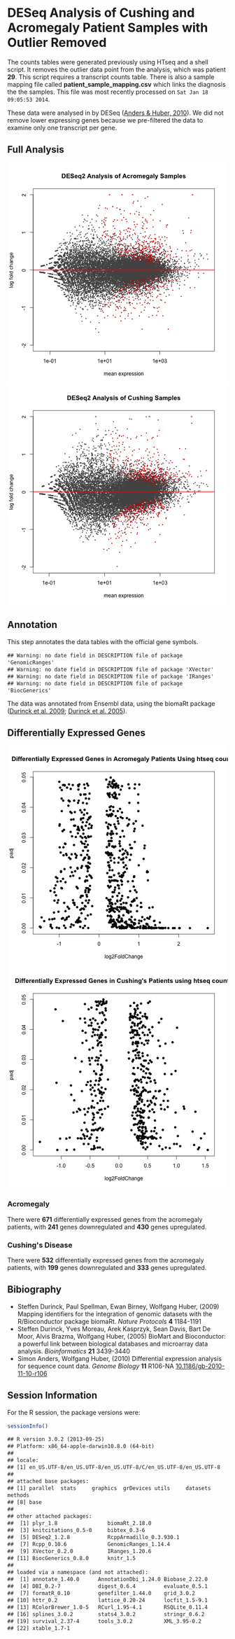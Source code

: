 DESeq Analysis of Cushing and Acromegaly Patient Samples with Outlier Removed
===============================================================================




The counts tables were generated previously using HTseq and a shell script.  It removes the outlier data point from the analysis, which was patient **29**.
This script requires a transcript counts table.  There is also a sample mapping file called **patient_sample_mapping.csv** which links the diagnosis the the samples.  This file was most recently processed on ``Sat Jan 18 09:05:53 2014``.







These data were analysed in  by DESeq (<a href="http://dx.doi.org/10.1186/gb-2010-11-10-r106">Anders & Huber, 2010</a>). We did not remove lower expressing genes because we pre-filtered the data to examine only one transcript per gene.  

Full Analysis
--------------

![plot of chunk deseq-analysis](figure/deseq-analysis1.png) ![plot of chunk deseq-analysis](figure/deseq-analysis2.png) 




Annotation
-------------

This step annotates the data tables with the official gene symbols.


```
## Warning: no date field in DESCRIPTION file of package 'GenomicRanges'
## Warning: no date field in DESCRIPTION file of package 'XVector'
## Warning: no date field in DESCRIPTION file of package 'IRanges'
## Warning: no date field in DESCRIPTION file of package 'BiocGenerics'
```


The data was annotated from Ensembl data, using the biomaRt package (<a href="">Durinck et al. 2009</a>; <a href="">Durinck et al. 2005</a>).

Differentially Expressed Genes
--------------------------------
![plot of chunk differentially-expressed](figure/differentially-expressed1.png) ![plot of chunk differentially-expressed](figure/differentially-expressed2.png) 


### Acromegaly

There were **671** differentially expressed genes from the acromegaly patients, with **241** genes downregulated and **430** genes upregulated.

### Cushing's Disease

There were **532** differentially expressed genes from the acromegaly patients, with **199** genes downregulated and **333** genes upregulated.


Bibiography
------------

- Steffen Durinck, Paul Spellman, Ewan Birney, Wolfgang Huber,   (2009) Mapping identifiers for the integration of genomic datasets with the R/Bioconductor package biomaRt.  <em>Nature Protocols</em>  <strong>4</strong>  1184-1191
- Steffen Durinck, Yves Moreau, Arek Kasprzyk, Sean Davis, Bart  De Moor, Alvis Brazma, Wolfgang Huber,   (2005) BioMart and Bioconductor: a powerful link between biological databases and microarray data analysis.  <em>Bioinformatics</em>  <strong>21</strong>  3439-3440
- Simon Anders, Wolfgang Huber,   (2010) Differential expression analysis for sequence count data.  <em>Genome Biology</em>  <strong>11</strong>  R106-NA  <a href="http://dx.doi.org/10.1186/gb-2010-11-10-r106">10.1186/gb-2010-11-10-r106</a>


Session Information
-------------------

For the R session, the package versions were:

```r
sessionInfo()
```

```
## R version 3.0.2 (2013-09-25)
## Platform: x86_64-apple-darwin10.8.0 (64-bit)
## 
## locale:
## [1] en_US.UTF-8/en_US.UTF-8/en_US.UTF-8/C/en_US.UTF-8/en_US.UTF-8
## 
## attached base packages:
## [1] parallel  stats     graphics  grDevices utils     datasets  methods  
## [8] base     
## 
## other attached packages:
##  [1] plyr_1.8                biomaRt_2.18.0         
##  [3] knitcitations_0.5-0     bibtex_0.3-6           
##  [5] DESeq2_1.2.8            RcppArmadillo_0.3.930.1
##  [7] Rcpp_0.10.6             GenomicRanges_1.14.4   
##  [9] XVector_0.2.0           IRanges_1.20.6         
## [11] BiocGenerics_0.8.0      knitr_1.5              
## 
## loaded via a namespace (and not attached):
##  [1] annotate_1.40.0      AnnotationDbi_1.24.0 Biobase_2.22.0      
##  [4] DBI_0.2-7            digest_0.6.4         evaluate_0.5.1      
##  [7] formatR_0.10         genefilter_1.44.0    grid_3.0.2          
## [10] httr_0.2             lattice_0.20-24      locfit_1.5-9.1      
## [13] RColorBrewer_1.0-5   RCurl_1.95-4.1       RSQLite_0.11.4      
## [16] splines_3.0.2        stats4_3.0.2         stringr_0.6.2       
## [19] survival_2.37-4      tools_3.0.2          XML_3.95-0.2        
## [22] xtable_1.7-1
```

